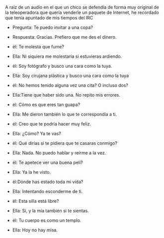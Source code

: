 A raíz de un audio en el que un chico se defendía de forma muy original de la teleoperadora que quería venderle un paquete de Internet, he recordado que tenía apuntado de mis tiempos del IRC

- Pregunta: Te puedo invitar a una copa?  
- Respuesta: Gracias. Prefiero que me des el dinero.  
  
- él: Te molesta que fume?  
- Ella: Ni siquiera me molestaría si estuvieras ardiendo.  
  
- él: Soy fotógrafo y busco una cara como la tuya.  
- Ella: Soy cirujana plástica y busco una cara como la tuya  
  
- él: No hemos tenido alguna vez una cita? O incluso dos?  
- Ella:Tiene que haber sido una. No repito mis errores.  
  
- él: Cómo es que eres tan guapa?  
- Ella: Me dieron también lo que te correspondía a ti.  
  
- él: Creo que te podría hacer muy feliz.  
- Ella: ¿Cómo? Ya te vas?  
  
- él: Qué dirías si te pidiera que te casaras conmigo?  
- Ella: Nada. No puedo hablar y reírme a la vez.  
  
- él: Te apetece ver una buena peli?  
- Ella: Ya la he visto.  
  
- él:Dónde has estado toda mi vida?  
- Ella: Intentando esconderme de ti.  
  
- él: Esta silla está libre?  
- Ella: Sí, y la mía también si te sientas.  
  
- él: Tu cuerpo es como un templo.  
- Ella: Hoy no hay misa.
<!--stackedit_data:
eyJoaXN0b3J5IjpbLTE4MTc2MzQ5MzVdfQ==
-->